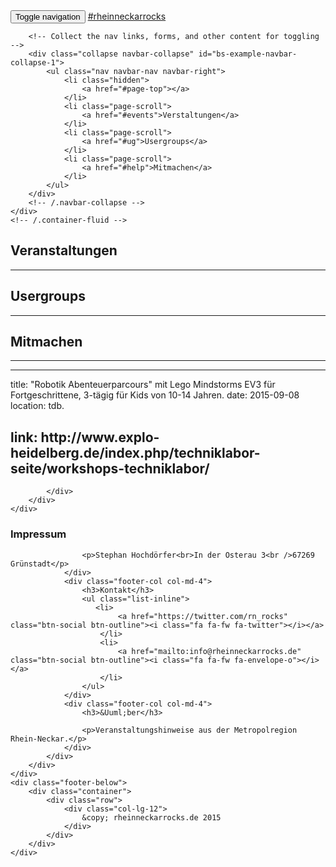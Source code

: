 <!DOCTYPE html>
<html lang="en">
<head>
    <meta charset="utf-8">
    <meta http-equiv="X-UA-Compatible" content="IE=edge">
    <meta name="viewport" content="width=device-width, initial-scale=1">
    <title>#rheinneckarrocks | Was geht ab in der Metropolregion Rhein-Neckar?</title>
    <link href="bower_components/bootstrap/dist/css/bootstrap.min.css" rel="stylesheet">
    <link href="bower_components/font-awesome/css/font-awesome.min.css" rel="stylesheet" type="text/css">
    <link href="http://fonts.googleapis.com/css?family=Montserrat:400,700" rel="stylesheet" type="text/css">
    <link href="http://fonts.googleapis.com/css?family=Lato:400,700,400italic,700italic" rel="stylesheet" type="text/css">
    <link href="styles/rheinneckarrocks.css" rel="stylesheet">
    <!--[if lt IE 9]>
    <script src="bower_components/html5shiv/dist/html5shiv.js"></script>
    <script src="bower_components/respond/dest/respond.min.js"></script>
    <![endif]-->
</head>

<body id="page-top" class="index">

<!-- Navigation -->
<nav class="navbar navbar-default navbar-fixed-top">
    <div class="container">
        <!-- Brand and toggle get grouped for better mobile display -->
        <div class="navbar-header page-scroll">
            <button type="button" class="navbar-toggle" data-toggle="collapse"
                    data-target="#bs-example-navbar-collapse-1">
                <span class="sr-only">Toggle navigation</span>
                <span class="icon-bar"></span>
                <span class="icon-bar"></span>
                <span class="icon-bar"></span>
            </button>
            <a class="navbar-brand" href="#page-top"><span class="green">#rhein</span><span class="yellow">neckar</span><span class="blue">rocks</span></a>
        </div>

        <!-- Collect the nav links, forms, and other content for toggling -->
        <div class="collapse navbar-collapse" id="bs-example-navbar-collapse-1">
            <ul class="nav navbar-nav navbar-right">
                <li class="hidden">
                    <a href="#page-top"></a>
                </li>
                <li class="page-scroll">
                    <a href="#events">Verstaltungen</a>
                </li>
                <li class="page-scroll">
                    <a href="#ug">Usergroups</a>
                </li>
                <li class="page-scroll">
                    <a href="#help">Mitmachen</a>
                </li>
            </ul>
        </div>
        <!-- /.navbar-collapse -->
    </div>
    <!-- /.container-fluid -->
</nav>

<!-- Events Section -->
<section id="events">
    <div class="container">
        <div class="row">
            <div class="col-lg-12 text-center">
                <h2>Veranstaltungen</h2>
                <hr class="star">
            </div>
        </div>
        <div class="row">
            <div class="col-lg-8 col-lg-offset-2 text-center">
                <ul>
                                    </ul>
            </div>
        </div>
    </div>
</section>

<!-- Usergroup Section -->
<section id="ug">
    <div class="container">
        <div class="row">
            <div class="col-lg-12 text-center">
                <h2>Usergroups</h2>
                <hr class="star">
            </div>
        </div>
        <div class="row">
            <div class="col-lg-8 col-lg-offset-2 text-center">
                <ul>
                                    </ul>
            </div>
        </div>
    </div>
</section>

<!-- Help Section -->
<section id="help">
    <div class="container">
        <div class="row">
            <div class="col-lg-12 text-center">
                <h2>Mitmachen</h2>
                <hr class="star">
            </div>
        </div>
        <div class="row">
            <div class="col-lg-4 col-lg-offset-4 text-center">
                <hr />

<p>title: "Robotik Abenteuerparcours" mit Lego Mindstorms EV3 für Fortgeschrittene, 3-tägig für Kids von 10-14 Jahren.
date: 2015-09-08
location: tdb.</p>

<h2 id="link%3A-http%3A%2F%2Fwww.explo-heidelberg.de%2Findex.php%2Ftechniklabor-seite%2Fworkshops-techniklabor%2F">link: http://www.explo-heidelberg.de/index.php/techniklabor-seite/workshops-techniklabor/</h2>

            </div>
        </div>
    </div>
</section>

<!-- Footer -->
<footer class="text-center">
    <div class="footer-above">
        <div class="container">
            <div class="row">
                <div class="footer-col col-md-4">
                    <h3>Impressum</h3>

                    <p>Stephan Hochdörfer<br>In der Osterau 3<br />67269 Grünstadt</p>
                </div>
                <div class="footer-col col-md-4">
                    <h3>Kontakt</h3>
                    <ul class="list-inline">
                       <li>
                            <a href="https://twitter.com/rn_rocks" class="btn-social btn-outline"><i class="fa fa-fw fa-twitter"></i></a>
                        </li>
                        <li>
                            <a href="mailto:info@rheinneckarrocks.de" class="btn-social btn-outline"><i class="fa fa-fw fa-envelope-o"></i></a>
                        </li>
                    </ul>
                </div>
                <div class="footer-col col-md-4">
                    <h3>&Uuml;ber</h3>

                    <p>Veranstaltungshinweise aus der Metropolregion Rhein-Neckar.</p>
                </div>
            </div>
        </div>
    </div>
    <div class="footer-below">
        <div class="container">
            <div class="row">
                <div class="col-lg-12">
                    &copy; rheinneckarrocks.de 2015
                </div>
            </div>
        </div>
    </div>
</footer>

<!-- Scroll to Top Button (Only visible on small and extra-small screen sizes) -->
<div class="scroll-top page-scroll visible-xs visible-sm">
    <a class="btn btn-primary" href="#page-top">
        <i class="fa fa-chevron-up"></i>
    </a>
</div>

<script src="bower_components/jquery/dist/jquery.min.js"></script>
<script src="bower_components/bootstrap/dist/js/bootstrap.min.js"></script>
<script type="text/javascript">
(function(i,s,o,g,r,a,m){i['GoogleAnalyticsObject']=r;i[r]=i[r]||function(){
            (i[r].q=i[r].q||[]).push(arguments)},i[r].l=1*new Date();a=s.createElement(o),
        m=s.getElementsByTagName(o)[0];a.async=1;a.src=g;m.parentNode.insertBefore(a,m)
})(window,document,'script','//www.google-analytics.com/analytics.js','ga');
ga('create', 'UA-66669388-1', 'auto');
ga('send', 'pageview');
</script>
</body>
</html>
